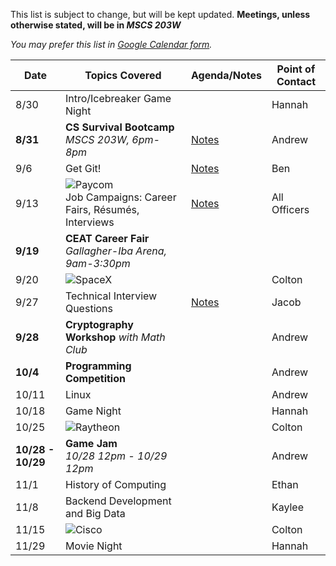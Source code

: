 This list is subject to change, but will be kept updated. **Meetings, unless otherwise stated, will be in _MSCS 203W_**

*You may prefer this list in [Google Calendar form](https://okstateacm.github.io/calendar/).*

| Date 	| Topics Covered                | Agenda/Notes                 | Point of Contact             |
|-------|-------------------------------|------------------------------|------------------------------|
| 8/30	| Intro/Icebreaker Game Night   |                              | Hannah                       |
| **8/31** 	| **CS Survival Bootcamp**</br>*MSCS 203W, 6pm-8pm*	     | [Notes](https://github.com/OKStateACM/cs-survival-bootcamp/blob/master/README.md) | Andrew                       |
| 9/6 	| Get Git! | [Notes](https://github.com/OKStateACM/MeetingNotes/blob/master/2017-2018/fall2017/09-06%20-%20Git.md) | Ben                          |
| 9/13  | ![Paycom](https://upload.wikimedia.org/wikipedia/commons/2/2e/Paycom_logo_%282015%29.png)<br/>Job Campaigns: Career Fairs, Résumés, Interviews | [Notes](https://github.com/OKStateACM/MeetingNotes/blob/master/2017-2018/fall2017/09-13%20-%20Job%20Campaigns.md) | All Officers                 |
| **9/19** | **CEAT Career Fair**<br/>*Gallagher-Iba Arena, 9am-3:30pm* | |                           |
| 9/20	| ![SpaceX](https://upload.wikimedia.org/wikipedia/commons/thumb/d/de/SpaceX-Logo.svg/332px-SpaceX-Logo.svg.png) | | Colton |
| 9/27	| Technical Interview Questions | [Notes](https://github.com/OKStateACM/MeetingNotes/blob/master/2017-2018/fall2017/09-27-Technical_Interviews.md) | Jacob                        |
| **9/28**	| **Cryptography Workshop** *with Math Club* |             | Andrew                       |
| **10/4**  | **Programming Competition**       |                              | Andrew                       |
| 10/11 | Linux                         |                              | Andrew                       |
| 10/18 | Game Night                    |                              | Hannah                       |
| 10/25 | ![Raytheon](https://upload.wikimedia.org/wikipedia/commons/thumb/7/77/Raytheon.svg/320px-Raytheon.svg.png) | | Colton |
| **10/28 - 10/29** | **Game Jam**<br>*10/28 12pm - 10/29 12pm* |      | Andrew                       |
| 11/1  | History of Computing          |                              | Ethan                        |
| 11/8  | Backend Development and Big Data |                           | Kaylee                       |
| 11/15 | ![Cisco](https://upload.wikimedia.org/wikipedia/commons/thumb/6/64/Cisco_logo.svg/320px-Cisco_logo.svg.png) | | Colton |
| 11/29 | Movie Night                   |                              | Hannah                       |
